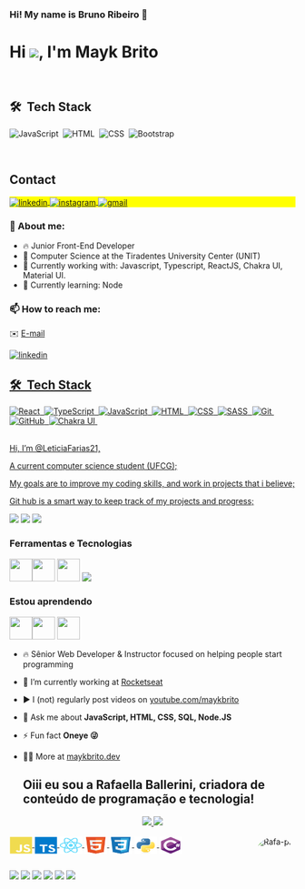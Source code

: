### Hi! My name is Bruno Ribeiro 👋

<h1 align="left">Hi <img src="https://raw.githubusercontent.com/kaueMarques/kaueMarques/master/hi.gif" height="30px">, I'm Mayk Brito</h1>


<br>

## 🛠 &nbsp;Tech Stack

![JavaScript](https://img.shields.io/badge/-JavaScript-05122A?style=flat&logo=javascript)&nbsp;
![HTML](https://img.shields.io/badge/-HTML-05122A?style=flat&logo=HTML5)&nbsp;
![CSS](https://img.shields.io/badge/-CSS-05122A?style=flat&logo=CSS3&logoColor=1572B6)&nbsp;
![Bootstrap](https://img.shields.io/badge/-Bootstrap-05122A?style=flat&logo=bootstrap)&nbsp;

<br>

## Contact

<p align="left" style="background:yellow">
<a href="https://linkedin.com/in/brunoribeirol" target="_blank">
  <img align="center" src="https://img.shields.io/badge/-brunoribeirol-05122A?style=flat&logo=linkedin" alt="linkedin"/>
</a>
<a href="https://instagram.com/brunoribeirol" target="_blank">
 <img align="center" src="https://img.shields.io/badge/-brunoribeirol-05122A?style=flat&logo=instagram" alt="instagram"/>
</a>
<a href="https://gmail.com" target="_blank">
 <img align="center" src="https://img.shields.io/badge/-araujoribeiro.bruno@gmail.com-05122A?style=flat&logo=gmail" alt="gmail"/>
</a>


<!--
**brunoribeirol/brunoribeirol** is a ✨ _special_ ✨ repository because its `README.md` (this file) appears on your GitHub profile.

Here are some ideas to get you started:

- 🔭 I’m currently working on ...
- 🌱 I’m currently learning ...
- 👯 I’m looking to collaborate on ...
- 🤔 I’m looking for help with ...
- 💬 Ask me about ...
- 📫 How to reach me: ...
- 😄 Pronouns: ...
- ⚡ Fun fact: ...

<p align="left"> <img src="https://komarev.com/ghpvc/?username=brunoribeirol&color=red" alt="Profile views" /> </p>

## ⚙️ &nbsp;GitHub Analytics

<p align="left">
<img width="530em" src="https://github-readme-stats.vercel.app/api?username=brunoribeirol&show_icons=true&theme=vision-friendly-dark" alt="brunoribeirol's stats"/>
<img width="530em" src="https://github-readme-stats.vercel.app/api/top-langs/?username=brunoribeirol&layout=compact&theme=vision-friendly-dark" alt="brunoribeirol's most languages"/>
</p>

-->
  
  
  


### 💬 About me:
- 🔥 Junior Front-End Developer 
- 📘 Computer Science at the Tiradentes University Center (UNIT)
- 🔭 Currently working with: Javascript, Typescript, ReactJS, Chakra UI, Material UI.
- 🌱 Currently learning: Node

### 📫 How to reach me:
  ✉️ [E-mail](mailto:vggaia10@gmail.com)<div> </div>
  <a href="https://www.linkedin.com/in/victoroliveira-/" target="_blank">
  <img align="center" src="https://img.shields.io/badge/-victoroliveira-05122A?style=flat&logo=linkedin" alt="linkedin"/>

## 🛠 &nbsp;Tech Stack

![React](https://img.shields.io/badge/-React-05122A?style=flat&logo=react)&nbsp;
![TypeScript](https://img.shields.io/badge/-TypeScript-05122A?style=flat&logo=typescript)&nbsp;
![JavaScript](https://img.shields.io/badge/-JavaScript-05122A?style=flat&logo=javascript)&nbsp;
![HTML](https://img.shields.io/badge/-HTML-05122A?style=flat&logo=HTML5)&nbsp;
![CSS](https://img.shields.io/badge/-CSS-05122A?style=flat&logo=CSS3&logoColor=1572B6)&nbsp;
![SASS](https://img.shields.io/badge/-SASS-05122A?style=flat&logo=SASS)&nbsp;
![Git](https://img.shields.io/badge/-Git-05122A?style=flat&logo=git)&nbsp;
![GitHub](https://img.shields.io/badge/-GitHub-05122A?style=flat&logo=github)&nbsp;
![Chakra UI](https://img.shields.io/badge/-ChakraUI-05122A?style=flat&logo=ChakraUI&logoColor=007ACC)&nbsp;
<br><br>

  
  
  
  Hi, I’m @LeticiaFarias21,

A current computer science student (UFCG);

My goals are to improve my coding skills, and work in projects that i believe;

Git hub is a smart way to keep track of my projects and progress;

<div>
<a href="https://www.youtube.com/channel/UCqnSYpLgs6h2eg6Nm_wFexw" target="_blank"><img src="https://img.shields.io/badge/YouTube-FF0000?style=for-the-badge&logo=youtube&logoColor=white" target="_blank"></a>
<a href="https://instagram.com/leticiafariascosta" target="_blank"><img src="https://img.shields.io/badge/-Instagram-%23E4405F?style=for-the-badge&logo=instagram&logoColor=white" target="_blank"></a>
<a href = "mailto:leticia.farias@ccc.ufcg.edu.br"><img src="https://img.shields.io/badge/Gmail-D14836?style=for-the-badge&logo=gmail&logoColor=white" target="_blank"></a>   
</div>

### Ferramentas e Tecnologias

<img src="https://cdn.jsdelivr.net/gh/devicons/devicon/icons/git/git-original.svg" width="40" height="40"/><img src="https://cdn.jsdelivr.net/gh/devicons/devicon/icons/java/java-plain.svg" width="40" height="40" />
<img src="https://cdn.jsdelivr.net/gh/devicons/devicon/icons/python/python-plain.svg" width="40" height="40" />
<img src="https://cdn.jsdelivr.net/gh/devicons/devicon/icons/jupyter/jupyter-original-wordmark.svg" height="40" />

### Estou aprendendo

<img src="https://cdn.jsdelivr.net/gh/devicons/devicon/icons/javascript/javascript-plain.svg"  width="40" height="40" /><img src="https://cdn.jsdelivr.net/gh/devicons/devicon/icons/css3/css3-plain.svg"  width="40" height="40" />
<img src="https://cdn.jsdelivr.net/gh/devicons/devicon/icons/html5/html5-plain.svg" width="40" height="40" />


  
  
  
  

- 🔥 Sênior Web Developer & Instructor focused on helping people start programming 

- 🔭 I’m currently working at [Rocketseat](https://github.com/Rocketseat)

- ▶️ I (not) regularly post videos on [youtube.com/maykbrito](https://youtube.com/maykbrito)

- 💬 Ask me about **JavaScript, HTML, CSS, SQL, Node.JS**

- ⚡ Fun fact **Oneye 😜**

- 👨‍💻 More at [maykbrito.dev](https://maykbrito.dev)



  
  
  
  ## Oiii eu sou a Rafaella Ballerini, criadora de conteúdo de programação e tecnologia!
<div align="center">
  <a href="https://github.com/rafaballerini">
  <img height="180em" src="https://github-readme-stats.vercel.app/api?username=rafaballerini&show_icons=true&theme=dracula&include_all_commits=true&count_private=true"/>
  <img height="180em" src="https://github-readme-stats.vercel.app/api/top-langs/?username=rafaballerini&layout=compact&langs_count=7&theme=dracula"/>
</div>
<div style="display: inline_block"><br>
  <img align="center" alt="Rafa-Js" height="30" width="40" src="https://raw.githubusercontent.com/devicons/devicon/master/icons/javascript/javascript-plain.svg">
  <img align="center" alt="Rafa-Ts" height="30" width="40" src="https://raw.githubusercontent.com/devicons/devicon/master/icons/typescript/typescript-plain.svg">
  <img align="center" alt="Rafa-React" height="30" width="40" src="https://raw.githubusercontent.com/devicons/devicon/master/icons/react/react-original.svg">
  <img align="center" alt="Rafa-HTML" height="30" width="40" src="https://raw.githubusercontent.com/devicons/devicon/master/icons/html5/html5-original.svg">
  <img align="center" alt="Rafa-CSS" height="30" width="40" src="https://raw.githubusercontent.com/devicons/devicon/master/icons/css3/css3-original.svg">
  <img align="center" alt="Rafa-Python" height="30" width="40" src="https://raw.githubusercontent.com/devicons/devicon/master/icons/python/python-original.svg">
  <img align="center" alt="Rafa-Csharp" height="30" width="40" src="https://raw.githubusercontent.com/devicons/devicon/master/icons/csharp/csharp-original.svg">
  <img align="right" alt="Rafa-pic" height="150" style="border-radius:50px;" src="https://media.discordapp.net/attachments/639956127056134178/890373478988013628/Publicacoes_Instagram_1_1.png?width=676&height=676">
</div>
  
  ##
 
<div> 
  <a href="https://www.youtube.com/channel/UC_-uuuZbY0AAt9CViNzvc-Q" target="_blank"><img src="https://img.shields.io/badge/YouTube-FF0000?style=for-the-badge&logo=youtube&logoColor=white" target="_blank"></a>
  <a href="https://instagram.com/rafaballerini" target="_blank"><img src="https://img.shields.io/badge/-Instagram-%23E4405F?style=for-the-badge&logo=instagram&logoColor=white" target="_blank"></a>
 	<a href="https://www.twitch.tv/rafaballerinii" target="_blank"><img src="https://img.shields.io/badge/Twitch-9146FF?style=for-the-badge&logo=twitch&logoColor=white" target="_blank"></a>
 <a href="https://discord.gg/wagxzStdcR" target="_blank"><img src="https://img.shields.io/badge/Discord-7289DA?style=for-the-badge&logo=discord&logoColor=white" target="_blank"></a> 
  <a href = "mailto:contatorafaballerini@gmail.com"><img src="https://img.shields.io/badge/-Gmail-%23333?style=for-the-badge&logo=gmail&logoColor=white" target="_blank"></a>
  <a href="https://www.linkedin.com/in/rafaella-ballerini-45875016a" target="_blank"><img src="https://img.shields.io/badge/-LinkedIn-%230077B5?style=for-the-badge&logo=linkedin&logoColor=white" target="_blank"></a> 
 
 

